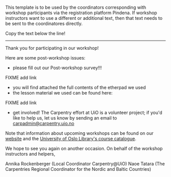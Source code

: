 This template is to be used by the coordinators corresponding with workshop participants via the registration platform Pindena. If workshop instructors want to use a different or additional text, then that text needs to be sent to the coordinatores directly.

Copy the text below the line!

-------------------

Thank you for participating in our workshop!

Here are some post-workshop issues:

- please fill out our Post-workshop survey!!! 

FIXME add link

- you will find attached the full contents of the etherpad we used
- the lesson material we used can be found here: 

FIXME add link

- get involved! The Carpentry effort at UiO is a volunteer project; if you'd like to help us, let us know by sending an email to carpadmin@carpentry.uio.no

Note that information about upcoming workshops can be found on our [website](uio.no/carpentry) and the [University of Oslo Library's course catalogue](https://www.ub.uio.no/english/courses-events/courses/other/Carpentry/index.html).

We hope to see you again on another occasion. On behalf of the workshop instructors and helpers,

Annika Rockenberger (Local Coordinator Carpentry@UiO)
Naoe Tatara (The Carpentries Regional Coordinator for the Nordic and Baltic Countries)


